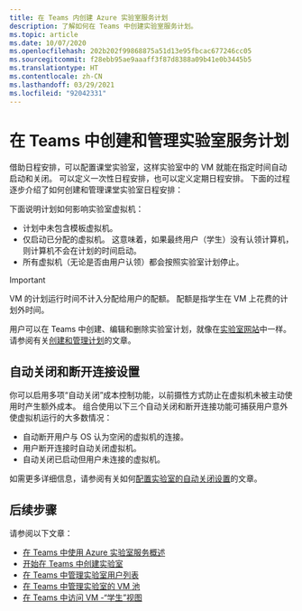 ```yaml
---
title: 在 Teams 内创建 Azure 实验室服务计划
description: 了解如何在 Teams 中创建实验室服务计划。
ms.topic: article
ms.date: 10/07/2020
ms.openlocfilehash: 202b202f99868875a51d13e95fbcac677246cc05
ms.sourcegitcommit: f28ebb95ae9aaaff3f87d8388a09b41e0b3445b5
ms.translationtype: HT
ms.contentlocale: zh-CN
ms.lasthandoff: 03/29/2021
ms.locfileid: "92042331"
---
```

# <a name="create-and-manage-lab-services-schedules-within-teams"></a>在 Teams 中创建和管理实验室服务计划

借助日程安排，可以配置课堂实验室，这样实验室中的 VM 就能在指定时间自动启动和关闭。 可以定义一次性日程安排，也可以定义定期日程安排。 下面的过程逐步介绍了如何创建和管理课堂实验室日程安排： 

下面说明计划如何影响实验室虚拟机： 

- 计划中未包含模板虚拟机。 
- 仅启动已分配的虚拟机。 这意味着，如果最终用户（学生）没有认领计算机，则计算机不会在计划的时间启动。 
- 所有虚拟机（无论是否由用户认领）都会按照实验室计划停止。 

> [!IMPORTANT]
> VM 的计划运行时间不计入分配给用户的配额。 配额是指学生在 VM 上花费的计划外时间。 

用户可以在 Teams 中创建、编辑和删除实验室计划，就像在[实验室网站](https://labs.azure.com)中一样。 请参阅有关[创建和管理计划](how-to-create-schedules-within-teams.md)的文章。

## <a name="automatic-shutdown-and-disconnect-settings"></a>自动关闭和断开连接设置

你可以启用多项“自动关闭”成本控制功能，以前摄性方式防止在虚拟机未被主动使用时产生额外成本。 组合使用以下三个自动关闭和断开连接功能可捕获用户意外使虚拟机运行的大多数情况：
 
- 自动断开用户与 OS 认为空闲的虚拟机的连接。
- 用户断开连接时自动关闭虚拟机。
- 自动关闭已启动但用户未连接的虚拟机。

如需更多详细信息，请参阅有关如何[配置实验室的自动关闭设置](how-to-enable-shutdown-disconnect.md)的文章。

## <a name="next-steps"></a>后续步骤

请参阅以下文章：

- [在 Teams 中使用 Azure 实验室服务概述](lab-services-within-teams-overview.md)
- [开始在 Teams 中创建实验室](how-to-get-started-create-lab-within-teams.md)
- [在 Teams 中管理实验室用户列表](how-to-manage-user-lists-within-teams.md)
- [在 Teams 中管理实验室的 VM 池](how-to-manage-vm-pool-within-teams.md)
- [在 Teams 中访问 VM -“学生”视图](how-to-access-vm-for-students-within-teams.md)
